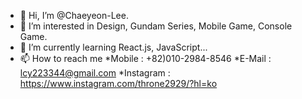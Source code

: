 - 👋 Hi, I’m @Chaeyeon-Lee.
- 👀 I’m interested in Design, Gundam Series, Mobile Game, Console Game.
- 🌱 I’m currently learning React.js, JavaScript...
- 📫 How to reach me
  *Mobile : +82)010-2984-8546
  *E-Mail : lcy223344@gmail.com 
  *Instagram : https://www.instagram.com/throne2929/?hl=ko

<!---
Chaeyeon-Lee/Chaeyeon-Lee is a ✨ special ✨ repository because its `README.md` (this file) appears on your GitHub profile.
You can click the Preview link to take a look at your changes.
--->

